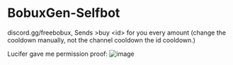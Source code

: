 # BobuxGen-Selfbot
discord.gg/freebobux, Sends >buy &lt;id> for you every amount (change the cooldown manually, not the channel cooldown the id cooldown.)


Lucifer gave me permission proof:
![image](https://user-images.githubusercontent.com/77709966/148614731-4618aaa2-d70b-4db4-ac5f-eda372140084.png)
